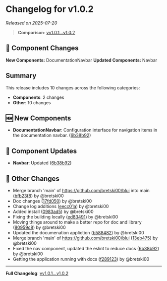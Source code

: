 # Changelog for v1.0.2

*Released on 2025-07-20*

> **Comparison**: [vv1.0.1...v1.0.2](../../compare/vv1.0.1...v1.0.2)

## 🧩 Component Changes

**New Components:** DocumentationNavbar
**Updated Components:** Navbar

## Summary

This release includes 10 changes across the following categories:

- **Components**: 2 changes
- **Other**: 10 changes

## 🆕 New Components

- **DocumentationNavbar**: Configuration interface for navigation items in the documentation navbar. ([6b38b92](../../commit/6b38b92))

## 🔄 Component Updates

- **Navbar**: Updated ([6b38b92](../../commit/6b38b92))

## 🔀 Other Changes

- Merge branch 'main' of https://github.com/bretski00/blui into main ([bfb23f8](../../commit/bfb23f8)) by @bretski00
- Doc changes ([17fd050](../../commit/17fd050)) by @bretski00
- Change log additions ([eecc01a](../../commit/eecc01a)) by @bretski00
- Added install ([0983ad5](../../commit/0983ad5)) by @bretski00
- Fixing the building locally ([ed83491](../../commit/ed83491)) by @bretski00
- Moving things around to make a better repo for doc and library ([80959c8](../../commit/80959c8)) by @bretski00
- Updated the documenation appliction ([b588482](../../commit/b588482)) by @bretski00
- Merge branch 'main' of https://github.com/bretski00/blui ([13eb475](../../commit/13eb475)) by @bretski00
- Fixed the nav component, updated the eslint to reduce docs ([6b38b92](../../commit/6b38b92)) by @bretski00
- Getting the application running with docs ([f289123](../../commit/f289123)) by @bretski00

---

**Full Changelog**: [vv1.0.1...v1.0.2](../../compare/vv1.0.1...v1.0.2)
